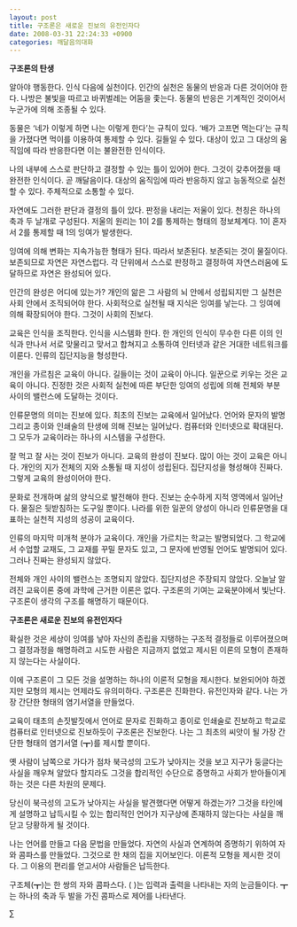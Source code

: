 ```yaml
---
layout: post
title: 구조론은 새로운 진보의 유전인자다
date: 2008-03-31 22:24:33 +0900
categories: 깨달음의대화
---
```

**구조론의 탄생**

알아야 행동한다. 인식 다음에 실천이다. 인간의 실천은 동물의 반응과 다른 것이어야 한다. 나방은 불빛을 따르고 바퀴벌레는 어둠을 좇는다. 동물의 반응은 기계적인 것이어서 누군가에 의해 조종될 수 있다. 

동물은 ‘네가 이렇게 하면 나는 이렇게 한다’는 규칙이 있다. ‘배가 고프면 먹는다’는 규칙을 가졌다면 먹이를 이용하여 통제할 수 있다. 길들일 수 있다. 대상이 있고 그 대상의 움직임에 따라 반응한다면 이는 불완전한 인식이다. 

나의 내부에 스스로 판단하고 결정할 수 있는 틀이 있어야 한다. 그것이 갖추어졌을 때 완전한 인식이다. 곧 깨달음이다. 대상의 움직임에 따라 반응하지 않고 능동적으로 실천할 수 있다. 주체적으로 소통할 수 있다. 

자연에도 그러한 판단과 결정의 틀이 있다. 판정을 내리는 저울이 있다. 천칭은 하나의 축과 두 날개로 구성된다. 저울의 원리는 1이 2를 통제하는 형태의 정보체계다. 1이 혼자서 2를 통제할 때 1의 잉여가 발생한다. 

잉여에 의해 변화는 지속가능한 형태가 된다. 따라서 보존된다. 보존되는 것이 물질이다. 보존되므로 자연은 자연스럽다. 각 단위에서 스스로 판정하고 결정하여 자연스러움에 도달하므로 자연은 완성되어 있다. 

인간의 완성은 어디에 있는가? 개인의 앎은 그 사람의 뇌 안에서 성립되지만 그 실천은 사회 안에서 조직되어야 한다. 사회적으로 실천될 때 지식은 잉여를 낳는다. 그 잉여에 의해 확장되어야 한다. 그것이 사회의 진보다. 

교육은 인식을 조직한다. 인식을 시스템화 한다. 한 개인의 인식이 무수한 다른 이의 인식과 만나서 서로 맞물리고 맞서고 합쳐지고 소통하여 인터넷과 같은 거대한 네트워크를 이룬다. 인류의 집단지능을 형성한다. 

개인을 가르침은 교육이 아니다. 길들이는 것이 교육이 아니다. 일꾼으로 키우는 것은 교육이 아니다. 진정한 것은 사회적 실천에 따른 부단한 잉여의 성립에 의해 전체와 부분 사이의 밸런스에 도달하는 것이다. 

인류문명의 의미는 진보에 있다. 최초의 진보는 교육에서 일어났다. 언어와 문자의 발명 그리고 종이와 인쇄술의 탄생에 의해 진보는 일어났다. 컴퓨터와 인터넷으로 확대된다. 그 모두가 교육이라는 하나의 시스템을 구성한다. 

잘 먹고 잘 사는 것이 진보가 아니다. 교육의 완성이 진보다. 많이 아는 것이 교육은 아니다. 개인의 지가 전체의 지와 소통될 때 지성이 성립된다. 집단지성을 형성해야 진짜다. 그렇게 교육의 완성이어야 한다. 

문화로 전개하며 삶의 양식으로 발전해야 한다. 진보는 순수하게 지적 영역에서 일어난다. 물질은 뒷받침하는 도구일 뿐이다. 나라를 위한 일꾼의 양성이 아니라 인류문명을 대표하는 실천적 지성의 성공이 교육이다. 

인류의 마지막 미개척 분야가 교육이다. 개인을 가르치는 학교는 발명되었다. 그 학교에서 수업할 교재도, 그 교재를 꾸밀 문자도 있고, 그 문자에 반영될 언어도 발명되어 있다. 그러나 진짜는 완성되지 않았다. 

전체와 개인 사이의 밸런스는 조명되지 않았다. 집단지성은 주장되지 않았다. 오늘날 알려진 교육이론 중에 과학에 근거한 이론은 없다. 구조론의 기여는 교육분야에서 빛난다. 구조론이 생각의 구조를 해명하기 때문이다. 



**구조론은 새로운 진보의 유전인자다**

확실한 것은 세상이 잉여를 낳아 자신의 존립을 지탱하는 구조적 결정들로 이루어졌으며 그 결정과정을 해명하려고 시도한 사람은 지금까지 없었고 제시된 이론의 모형이 존재하지 않는다는 사실이다. 

이에 구조론이 그 모든 것을 설명하는 하나의 이론적 모형을 제시한다. 보완되어야 하겠지만 모형의 제시는 언제라도 유의미하다. 구조론은 진화한다. 유전인자와 같다. 나는 가장 간단한 형태의 염기서열을 만들었다. 

교육이 태초의 손짓발짓에서 언어로 문자로 진화하고 종이로 인쇄술로 진보하고 학교로 컴퓨터로 인터넷으로 진보하듯이 구조론은 진보한다. 나는 그 최초의 씨앗이 될 가장 간단한 형태의 염기서열 (┳)를 제시할 뿐이다. 

옛 사람이 남쪽으로 가다가 점차 북극성의 고도가 낮아지는 것을 보고 지구가 둥글다는 사실을 깨우쳐 알았다 할지라도 그것을 합리적인 수단으로 증명하고 사회가 받아들이게 하는 것은 다른 차원의 문제다. 

당신이 북극성의 고도가 낮아지는 사실을 발견했다면 어떻게 하겠는가? 그것을 타인에게 설명하고 납득시킬 수 있는 합리적인 언어가 지구상에 존재하지 않는다는 사실을 깨닫고 당황하게 될 것이다. 

나는 언어를 만들고 다음 문법을 만들었다. 자연의 사실과 연계하여 증명하기 위하여 자와 콤파스를 만들었다. 그것으로 한 채의 집을 지어보인다. 이론적 모형을 제시한 것이다. 그 이용의 편리를 얻고서야 사람들은 납득한다. 

구조체(┳)는 한 쌍의 자와 콤파스다. ( )는 입력과 출력을 나타내는 자의 눈금들이다. ┳는 하나의 축과 두 발을 가진 콤파스로 제어를 나타낸다. 



∑